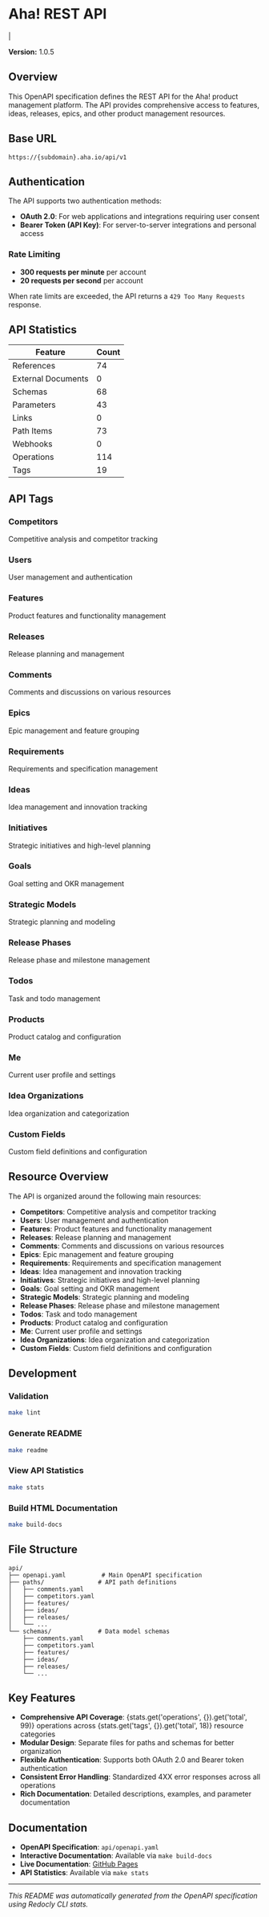 # Aha! REST API

|

**Version:** 1.0.5

## Overview

This OpenAPI specification defines the REST API for the Aha! product management platform. The API provides comprehensive access to features, ideas, releases, epics, and other product management resources.

## Base URL

```
https://{subdomain}.aha.io/api/v1
```

## Authentication

The API supports two authentication methods:

- **OAuth 2.0**: For web applications and integrations requiring user consent
- **Bearer Token (API Key)**: For server-to-server integrations and personal access

### Rate Limiting
- **300 requests per minute** per account
- **20 requests per second** per account

When rate limits are exceeded, the API returns a `429 Too Many Requests` response.

## API Statistics

| Feature | Count |
|---------|-------|
| References | 74 |
| External Documents | 0 |
| Schemas | 68 |
| Parameters | 43 |
| Links | 0 |
| Path Items | 73 |
| Webhooks | 0 |
| Operations | 114 |
| Tags | 19 |

## API Tags

### Competitors

Competitive analysis and competitor tracking

### Users

User management and authentication

### Features

Product features and functionality management

### Releases

Release planning and management

### Comments

Comments and discussions on various resources

### Epics

Epic management and feature grouping

### Requirements

Requirements and specification management

### Ideas

Idea management and innovation tracking

### Initiatives

Strategic initiatives and high-level planning

### Goals

Goal setting and OKR management

### Strategic Models

Strategic planning and modeling

### Release Phases

Release phase and milestone management

### Todos

Task and todo management

### Products

Product catalog and configuration

### Me

Current user profile and settings

### Idea Organizations

Idea organization and categorization

### Custom Fields

Custom field definitions and configuration

## Resource Overview

The API is organized around the following main resources:

- **Competitors**: Competitive analysis and competitor tracking
- **Users**: User management and authentication
- **Features**: Product features and functionality management
- **Releases**: Release planning and management
- **Comments**: Comments and discussions on various resources
- **Epics**: Epic management and feature grouping
- **Requirements**: Requirements and specification management
- **Ideas**: Idea management and innovation tracking
- **Initiatives**: Strategic initiatives and high-level planning
- **Goals**: Goal setting and OKR management
- **Strategic Models**: Strategic planning and modeling
- **Release Phases**: Release phase and milestone management
- **Todos**: Task and todo management
- **Products**: Product catalog and configuration
- **Me**: Current user profile and settings
- **Idea Organizations**: Idea organization and categorization
- **Custom Fields**: Custom field definitions and configuration


## Development

### Validation

```bash
make lint
```

### Generate README

```bash
make readme
```

### View API Statistics

```bash
make stats
```

### Build HTML Documentation

```bash
make build-docs
```

## File Structure

```
api/
├── openapi.yaml          # Main OpenAPI specification
├── paths/               # API path definitions
│   ├── comments.yaml
│   ├── competitors.yaml
│   ├── features/
│   ├── ideas/
│   ├── releases/
│   └── ...
└── schemas/             # Data model schemas
    ├── comments.yaml
    ├── competitors.yaml
    ├── features/
    ├── ideas/
    ├── releases/
    └── ...
```

## Key Features

- **Comprehensive API Coverage**: {stats.get('operations', {}).get('total', 99)} operations across {stats.get('tags', {}).get('total', 18)} resource categories
- **Modular Design**: Separate files for paths and schemas for better organization
- **Flexible Authentication**: Supports both OAuth 2.0 and Bearer token authentication
- **Consistent Error Handling**: Standardized 4XX error responses across all operations
- **Rich Documentation**: Detailed descriptions, examples, and parameter documentation

## Documentation

- **OpenAPI Specification**: `api/openapi.yaml`
- **Interactive Documentation**: Available via `make build-docs`
- **Live Documentation**: [GitHub Pages](https://cedricziel.github.io/aha-spec/)
- **API Statistics**: Available via `make stats`

---

*This README was automatically generated from the OpenAPI specification using Redocly CLI stats.*
